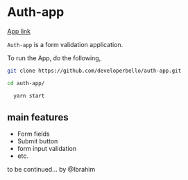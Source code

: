 # Auth-app

[App link](https://developerbello.github.io/auth-app/)

`Auth-app` is a form validation application.

To run the App, do the following,

```sh
git clone https://github.com/developerbello/auth-app.git
```

```sh
cd auth-app/
```

```sh
  yarn start
```

## main features

- Form fields
- Submit button
- form input validation
- etc.

to be continued... by @Ibrahim
